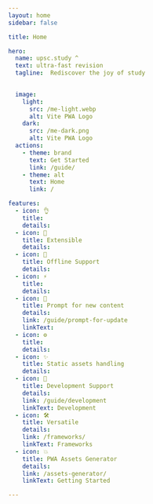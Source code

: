```yaml
---
layout: home
sidebar: false

title: Home

hero:
  name: upsc.study ^ 
  text: ultra-fast revision
  tagline:  Rediscover the joy of study 

    
  image:
    light:
      src: /me-light.webp
      alt: Vite PWA Logo
    dark:
      src: /me-dark.png
      alt: Vite PWA Logo
  actions:
    - theme: brand
      text: Get Started
      link: /guide/
    - theme: alt
      text: Home
      link: /

features:
  - icon: 👌
    title:
    details:
  - icon: 🔩
    title: Extensible
    details: 
  - icon: 🔌
    title: Offline Support
    details: 
  - icon: ⚡
    title: 
    details: 
  - icon: 💬
    title: Prompt for new content
    details: 
    link: /guide/prompt-for-update
    linkText: 
  - icon: ⚙️
    title: 
    details: 
  - icon: ✨
    title: Static assets handling
    details: 
  - icon: 🐞
    title: Development Support
    details: 
    link: /guide/development
    linkText: Development
  - icon: 🛠️
    title: Versatile
    details: 
    link: /frameworks/
    linkText: Frameworks
  - icon: 💥
    title: PWA Assets Generator
    details: 
    link: /assets-generator/
    linkText: Getting Started

---
```

